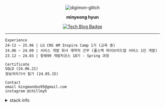 <div align="center">
  
![digimon-glitch](https://github.com/user-attachments/assets/98081e20-a6d6-4d78-b003-40271e2abd4d)

**minyeong hyun**

[![Tech Blog Badge](http://img.shields.io/badge/Blog-black?style=flat-square&logo=tistory&link=https://helloresekai.tistory.com/)](https://helloresekai.tistory.com/)
</div>

---

<!-- ![header](https://capsule-render.vercel.app/api?type=venom&color=262577&height=140&section=header&text=minyeong%20hyun&fontColor=E2E2E2&fontSize=60&animation=twinkling) -->

```
Experience
24-12 ~ 25.06 | LG CNS AM Inspire Camp 1기 (교육 중)
24.06 ~ 24.09 | 서비스 개발 회사 계약직 근무 (풀스택 하이브리드앱 서비스 1인 개발)
23.12 ~ 24.03 | 항해99 개발자코스 18기 - Spring 과정

Certificate
SQLD (24.06.21)
정보처리기사 필기 (24.05.15)

Contact
email kingmandoo95@gmail.com
instagram @chillmyh
```

<details>
  <summary>stack info</summary>

> Core Skills </br>
> <img src="https://img.shields.io/badge/Java-181717?style=flat-square&logo=openjdk&logoColor=white"> <img src="https://img.shields.io/badge/Spring Boot-6DB33F?style=flat-square&logo=springboot&logoColor=white"> <img src="https://img.shields.io/badge/JPA-6DB33F?style=flat-square&logo=Spring&logoColor=white"> <img src="https://img.shields.io/badge/MySQL-4479A1?style=flat-square&logo=mysql&logoColor=white">  </br> <img src="https://img.shields.io/badge/git-F05032?style=flat-square&logo=git&logoColor=white">   <img src="https://img.shields.io/badge/Github Actions-2088FF?style=flat-square&logo=githubactions&logoColor=white"/>

> Additional Skills </br>
> <img src="https://img.shields.io/badge/vue3-4FC08D?style=flat-square&logo=vue.js&logoColor=white"> <img src="https://img.shields.io/badge/Redis-DC382D?style=flat-square&logo=redis&logoColor=white"> </br> <img src="https://img.shields.io/badge/AWS EC2-FF9900?style=flat-square&logo=amazonec2&logoColor=white">  <img src="https://img.shields.io/badge/AWS S3-569A31?style=flat-square&logo=amazons3&logoColor=white"> <img src="https://img.shields.io/badge/Docker-2496ED?style=flat-square&logo=Docker&logoColor=white"/>

> Currently Learning </br>
> <img src="https://img.shields.io/badge/React-61DAFB?style=flat-square&logo=react&logoColor=white"> <img src="https://img.shields.io/badge/TypeScript-3178C6?style=flat-square&logo=TypeScript&logoColor=white">

> Experienced With </br>
> <img src="https://img.shields.io/badge/ubuntu-E95420?style=flat-square&logo=ubuntu&logoColor=white"> <img src="https://img.shields.io/badge/Prometheus-E6522C?style=flat-square&logo=prometheus&logoColor=white"/> <img src="https://img.shields.io/badge/Grafana-F46800?style=flat-square&logo=grafana&logoColor=white"/> <img src="https://img.shields.io/badge/SlackAPI-4A154B?style=flat-square&logo=slack&logoColor=white"/> </br> <img src="https://img.shields.io/badge/PHP-777BB4?style=flat-square&logo=php&logoColor=white"> <img src="https://img.shields.io/badge/CentOs-262577?style=flat-square&logo=centos&logoColor=white"> <img src="https://img.shields.io/badge/MariaDB-003545?style=flat-square&logo=mariadb&logoColor=white">


<!-- <a href="https://hits.seeyoufarm.com"><img src="https://hits.seeyoufarm.com/api/count/incr/badge.svg?url=https%3A%2F%2Fgithub.com%2F95hyun&count_bg=%23729C52&title_bg=%23555555&icon=&icon_color=%23E7E7E7&title=hits&edge_flat=false"/></a> -->

<!-- [![Solved.ac Profile](http://mazassumnida.wtf/api/v2/generate_badge?boj=kingmandoo95)](https://solved.ac/kingmandoo95/) -->

![Top Langs](https://github-readme-stats.vercel.app/api/top-langs/?username=95hyun&layout=compact)

</details>

